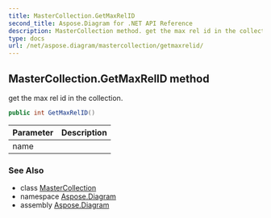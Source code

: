 ```yaml
---
title: MasterCollection.GetMaxRelID
second_title: Aspose.Diagram for .NET API Reference
description: MasterCollection method. get the max rel id in the collection
type: docs
url: /net/aspose.diagram/mastercollection/getmaxrelid/
---
```

## MasterCollection.GetMaxRelID method

get the max rel id in the collection.

```csharp
public int GetMaxRelID()
```

| Parameter | Description |
| --- | --- |
| name |  |

### See Also

* class [MasterCollection](../)
* namespace [Aspose.Diagram](../../mastercollection/)
* assembly [Aspose.Diagram](../../../)


